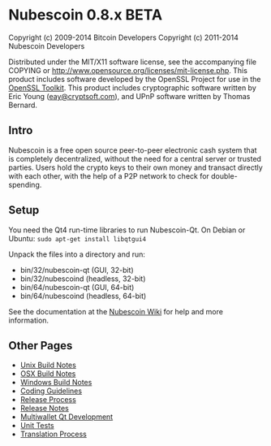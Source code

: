 Nubescoin 0.8.x BETA
====================

Copyright (c) 2009-2014 Bitcoin Developers
Copyright (c) 2011-2014 Nubescoin Developers

Distributed under the MIT/X11 software license, see the accompanying
file COPYING or http://www.opensource.org/licenses/mit-license.php.
This product includes software developed by the OpenSSL Project for use in the [OpenSSL Toolkit](http://www.openssl.org/). This product includes
cryptographic software written by Eric Young ([eay@cryptsoft.com](mailto:eay@cryptsoft.com)), and UPnP software written by Thomas Bernard.


Intro
---------------------
Nubescoin is a free open source peer-to-peer electronic cash system that is
completely decentralized, without the need for a central server or trusted
parties.  Users hold the crypto keys to their own money and transact directly
with each other, with the help of a P2P network to check for double-spending.


Setup
---------------------
You need the Qt4 run-time libraries to run Nubescoin-Qt. On Debian or Ubuntu:
	`sudo apt-get install libqtgui4`

Unpack the files into a directory and run:

- bin/32/nubescoin-qt (GUI, 32-bit)
- bin/32/nubescoind (headless, 32-bit)
- bin/64/nubescoin-qt (GUI, 64-bit)
- bin/64/nubescoind (headless, 64-bit)

See the documentation at the [Nubescoin Wiki](http://nubescoin.info)
for help and more information.


Other Pages
---------------------
- [Unix Build Notes](build-unix.md)
- [OSX Build Notes](build-osx.md)
- [Windows Build Notes](build-msw.md)
- [Coding Guidelines](coding.md)
- [Release Process](release-process.md)
- [Release Notes](release-notes.md)
- [Multiwallet Qt Development](multiwallet-qt.md)
- [Unit Tests](unit-tests.md)
- [Translation Process](translation_process.md)
